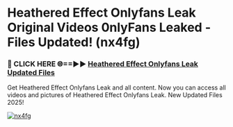 # Heathered Effect Onlyfans Leak Original Videos 0nlyFans Leaked - Files Updated! (nx4fg)

<h3>🔴 CLICK HERE 🌐==►► <a href="https://tinyurl.com/4seja8ks" rel="nofollow">Heathered Effect Onlyfans Leak Updated Files</a></h3>

Get Heathered Effect Onlyfans Leak and all content. Now you can access all videos and pictures of Heathered Effect Onlyfans Leak. New Updated Files 2025!

[![nx4fg](https://i.imgur.com/EWjZXRe.gif)](https://tinyurl.com/4seja8ks)

